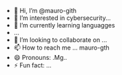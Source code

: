 - 👋 Hi, I’m @mauro-gith
- 👀 I’m interested in cybersecurity...
- 🌱 I’m currently learning languagges
- ...
- 💞️ I’m looking to collaborate on ...
- 📫 How to reach me ... mauro-gth
- 😄 Pronouns: .Mg..
- ⚡ Fun fact: ...

<!---
mauro-gith/mauro-gith is a ✨ special ✨ repository because its `README.md` (this file) appears on your GitHub profile.
You can click the Preview link to take a look at your changes.
--->
